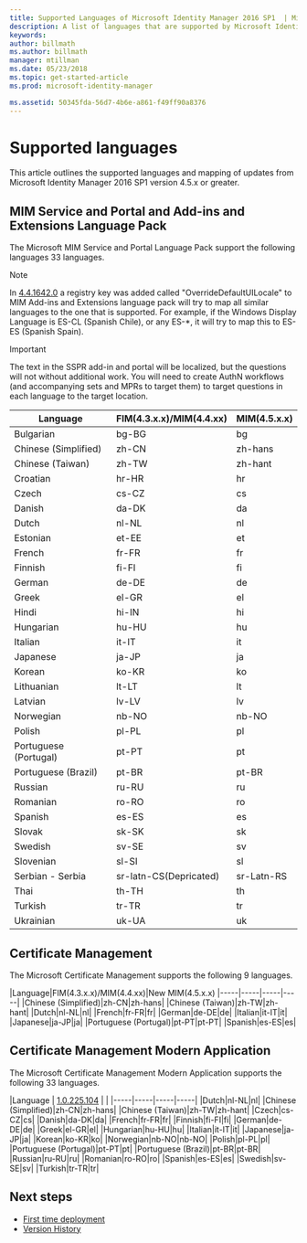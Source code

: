 ```yaml
---
title: Supported Languages of Microsoft Identity Manager 2016 SP1  | Microsoft Docs
description: A list of languages that are supported by Microsoft Identity Manager 2016 SP1.
keywords:
author: billmath
ms.author: billmath
manager: mtillman
ms.date: 05/23/2018
ms.topic: get-started-article
ms.prod: microsoft-identity-manager

ms.assetid: 50345fda-56d7-4b6e-a861-f49ff90a8376
---
```

# Supported languages

This article outlines the supported languages and mapping of updates from Microsoft Identity Manager 2016 SP1 version 4.5.x or greater.

## MIM Service and Portal and Add-ins and Extensions Language Pack 

The Microsoft MIM Service and Portal Language Pack support the following languages 33 languages.  

> [!NOTE]
> In [4.4.1642.0](https://support.microsoft.com/en-us/help/4021562/hotfix-rollup-package-build-4-4-1642-0-is-available-for-microsoft) a registry key was added called "OverrideDefaultUILocale" to MIM Add-ins and Extensions language pack will try to map all similar languages to the one that is supported. For example, if the Windows Display Language is ES-CL (Spanish Chile), or any ES-\*, it will try to map this to ES-ES (Spanish Spain).

> [!IMPORTANT]
> The text in the SSPR add-in and portal will be localized, but the questions will not without additional work. You will need to create AuthN workflows (and accompanying sets and MPRs to target them) to target questions in each language to the target location.

|       Language        | FIM(4.3.x.x)/MIM(4.4.xx) | MIM(4.5.x.x) |
|-----------------------|--------------------------|--------------|
|       Bulgarian       |          bg-BG           |      bg      |
| Chinese (Simplified)  |          zh-CN           |   zh-hans    |
|   Chinese (Taiwan)    |          zh-TW           |   zh-hant    |
|       Croatian        |          hr-HR           |      hr      |
|         Czech         |          cs-CZ           |      cs      |
|        Danish         |          da-DK           |      da      |
|         Dutch         |          nl-NL           |      nl      |
|       Estonian        |          et-EE           |      et      |
|        French         |          fr-FR           |      fr      |
|        Finnish        |          fi-FI           |      fi      |
|        German         |          de-DE           |      de      |
|         Greek         |          el-GR           |      el      |
|         Hindi         |          hi-IN           |      hi      |
|       Hungarian       |          hu-HU           |      hu      |
|        Italian        |          it-IT           |      it      |
|       Japanese        |          ja-JP           |      ja      |
|        Korean         |          ko-KR           |      ko      |
|      Lithuanian       |          lt-LT           |      lt      |
|        Latvian        |          lv-LV           |      lv      |
|       Norwegian       |          nb-NO           |    nb-NO     |
|        Polish         |          pl-PL           |      pl      |
| Portuguese (Portugal) |          pt-PT           |      pt      |
|  Portuguese (Brazil)  |          pt-BR           |    pt-BR     |
|        Russian        |          ru-RU           |      ru      |
|       Romanian        |          ro-RO           |      ro      |
|        Spanish        |          es-ES           |      es      |
|        Slovak         |          sk-SK           |      sk      |
|        Swedish        |          sv-SE           |      sv      |
|       Slovenian       |          sl-SI           |      sl      |
|   Serbian - Serbia    |  sr-latn-CS(Depricated)  |  sr-Latn-RS  |
|         Thai          |          th-TH           |      th      |
|        Turkish        |          tr-TR           |      tr      |
|       Ukrainian       |          uk-UA           |      uk      |

## Certificate Management 
The Microsoft Certificate Management  supports the following 9 languages. 

|Language|FIM(4.3.x.x)/MIM(4.4.xx)|New MIM(4.5.x.x)
|-----|-----|-----|-----|
|Chinese (Simplified)|zh-CN|zh-hans|
|Chinese (Taiwan)|zh-TW|zh-hant|
|Dutch|nl-NL|nl|
|French|fr-FR|fr|
|German|de-DE|de|
|Italian|it-IT|it|
|Japanese|ja-JP|ja|
|Portuguese (Portugal)|pt-PT|pt-PT|
|Spanish|es-ES|es|

## Certificate Management Modern Application  
The Microsoft Certificate Management Modern Application supports the following 33 languages. 

|Language | [1.0.225.104](https://www.microsoft.com/en-us/download/details.aspx?id=54954) | |
|-----|-----|-----|-----|
|Dutch|nl-NL|nl|
|Chinese (Simplified)|zh-CN|zh-hans|
|Chinese (Taiwan)|zh-TW|zh-hant|
|Czech|cs-CZ|cs|
|Danish|da-DK|da|
|French|fr-FR|fr|
|Finnish|fi-FI|fi|
|German|de-DE|de|
|Greek|el-GR|el|
|Hungarian|hu-HU|hu|
|Italian|it-IT|it|
|Japanese|ja-JP|ja|
|Korean|ko-KR|ko|
|Norwegian|nb-NO|nb-NO|
|Polish|pl-PL|pl|
|Portuguese (Portugal)|pt-PT|pt|
|Portuguese (Brazil)|pt-BR|pt-BR|
|Russian|ru-RU|ru|
|Romanian|ro-RO|ro|
|Spanish|es-ES|es|
|Swedish|sv-SE|sv|
|Turkish|tr-TR|tr|

## Next steps

- [First time deployment](microsoft-identity-manager-deploy.md)
- [Version History](reference/version-history.md)
